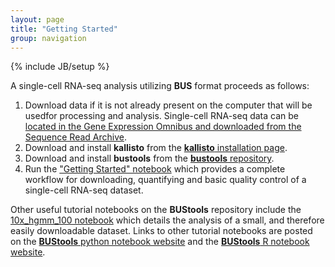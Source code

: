 ```yaml
---
layout: page
title: "Getting Started"
group: navigation
---
```


{% include JB/setup %}

A single-cell RNA-seq analysis utilizing __BUS__ format proceeds as follows:

1. Download data if it is not already present on the computer that will be usedfor processing and analysis. Single-cell RNA-seq data can be [located in the Gene Expression Omnibus and downloaded from the Sequence Read Archive](https://user-images.githubusercontent.com/12504176/52777648-270c7200-2ff9-11e9-9a1d-2b14b0a79300.png).
2. Download and install __kallisto__ from the [__kallisto__ installation page](https://pachterlab.github.io/kallisto/download).
3. Download and install __bustools__ from the [__bustools__ repository](https://github.com/BUStools/bustools).
4. Run the ["Getting Started" notebook]() which provides a complete workflow for downloading, quantifying and basic quality control of a single-cell RNA-seq dataset.


Other useful tutorial notebooks on the __BUStools__ repository include the [10x_hgmm_100 notebook](https://github.com/BUStools/BUS_notebooks_python/blob/master/dataset-notebooks/10x_hgmm_100_python/10x_hgmm_100.ipynb) which details the analysis of a small, and therefore easily downloadable dataset. Links to other tutorial notebooks are posted on the [__BUStools__ python notebook website](https://github.com/BUStools/BUS_notebooks_python) and the [__BUStools__ R notebook website](https://github.com/BUStools/BUS_notebooks_R).
